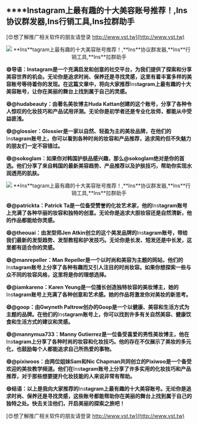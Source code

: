 ## ****Ins**tagram上最有趣的十大美容账号推荐！,**Ins**协议群发器,**Ins**行销工具,**Ins**拉群助手**

[😍想了解推广相关软件的朋友请登录 http://www.vst.tw](http://www.vst.tw)

 <center><img src="https://vst.tw/MP4/tuiguang/png/7.png" alt="**Ins**tagram上最有趣的十大美容账号推荐！,**Ins**协议群发器,**Ins**行销工具,**Ins**拉群助手"></center>

**😄导语：**Ins**tagram是一个充满启发和创意的社交平台，为我们提供了探索和分享美容世界的机会。无论你是追求时尚、保养还是寻找灵感，这里有着丰富多样的美容账号等待着你的发现。在这篇文章中，将向大家推荐**Ins**tagram上最有趣的十大美容账号，让你在美丽的舞台上找到属于自己的灵感。**

**😄@hudabeauty：由著名美妆博主Huda Kattan创建的这个账号，分享了各种令人惊叹的化妆技巧和产品试用评测。无论你是初学者还是专业化妆师，都能从中受益匪浅。**

**😄@glossier：Glossier是一家以自然、轻盈为主的美妆品牌，在他们的**Ins**tagram账号上，你可以看到各种时尚的妆容和产品推荐，追求简约但不失魅力的朋友们一定不容错过。**

**😄@sokoglam：如果你对韩国护肤品感兴趣，那么@sokoglam绝对是你的首选。他们分享了来自韩国的最新美容趋势、产品推荐以及护肤技巧，帮助你实现水润透亮的肌肤。**

 <center><img src="https://vst.tw/MP4/tuiguang/png/5.png" alt="**Ins**tagram上最有趣的十大美容账号推荐！,**Ins**协议群发器,**Ins**行销工具,**Ins**拉群助手"></center>

**😄@patrickta：Patrick Ta是一位备受赞誉的化妆艺术家，他的**Ins**tagram账号上充满了各种华丽的妆容和独特的创意。无论你是追求大胆妆容还是自然清新，他的作品都能给你灵感。**

**😄@theouai：由发型师Jen Atkin创立的这个美发品牌的**Ins**tagram账号，带给我们最新的发型趋势、发型教程和护发技巧。无论你是长发、短发还是中长发，这里都有适合你的灵感。**

**😄@manrepeller：Man Repeller是一个以时尚和美容为主题的网站，他们的**Ins**tagram账号上分享了各种有趣而又引人注目的时尚妆容。如果你想探索一些与众不同的妆容风格，这里将是你的理想选择。**

**😄@iamkareno：Karen Yeung是一位擅长创造独特妆容的美妆博主，她的**Ins**tagram账号上充满了各种创意和艺术感。她的作品将激发你对美妆的新思考。**

**😄@goop：由Gwyneth Paltrow创办的Goop是一个以健康、美容和生活方式为主题的品牌。在他们的**Ins**tagram账号上，你可以找到许多有关自然美容、健康饮食和生活方式的建议和灵感。**

**😄@mannymua733：Manny Gutierrez是一位备受喜爱的男性美妆博主，他在**Ins**tagram上分享了各种时尚的妆容和化妆技巧。他的存在不仅展示了美妆的多元化，也鼓励每个人都能追求自己所热爱的事物。**

**😄@pixiwoos：由两位姐妹Sam和Nic Chapman共同创立的Pixiwoo是一个备受欢迎的美妆教学频道。他们在**Ins**tagram账号上分享了许多实用的化妆技巧和产品推荐，对于那些想要提升化妆技能的人来说非常有帮助。**

**😄结语：以上是我向大家推荐的**Ins**tagram上最有趣的十大美容账号。无论你是追求时尚、保养还是寻找灵感，这些账号都能帮助你在美丽的舞台上找到属于自己的独特之处。快去关注他们，开启美丽的探索之旅吧！**

[😍想了解推广相关软件的朋友请登录 http://www.vst.tw](http://www.vst.tw)



